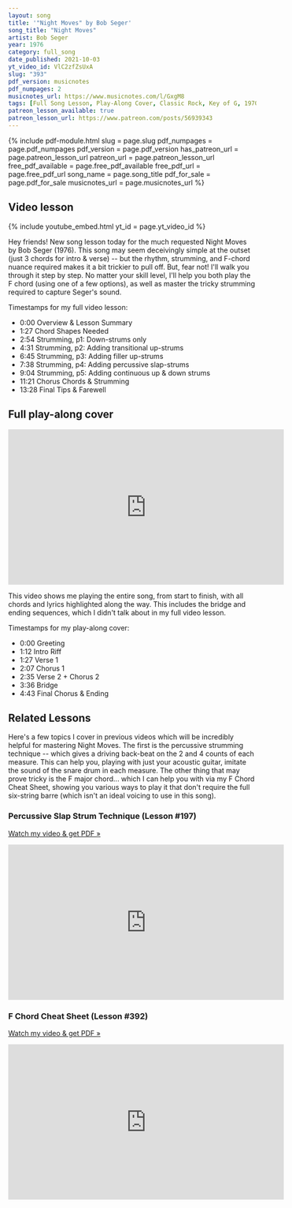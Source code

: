 ```yaml
---
layout: song
title: '"Night Moves" by Bob Seger'
song_title: "Night Moves"
artist: Bob Seger
year: 1976
category: full_song
date_published: 2021-10-03
yt_video_id: VlC2zfZsUxA
slug: "393"
pdf_version: musicnotes
pdf_numpages: 2
musicnotes_url: https://www.musicnotes.com/l/GxgM8
tags: [Full Song Lesson, Play-Along Cover, Classic Rock, Key of G, 1970s]
patreon_lesson_available: true
patreon_lesson_url: https://www.patreon.com/posts/56939343
---
```


{% include pdf-module.html slug = page.slug pdf_numpages = page.pdf_numpages pdf_version = page.pdf_version has_patreon_url = page.patreon_lesson_url patreon_url = page.patreon_lesson_url free_pdf_available = page.free_pdf_available free_pdf_url = page.free_pdf_url song_name = page.song_title pdf_for_sale = page.pdf_for_sale musicnotes_url = page.musicnotes_url %}

## Video lesson

{% include youtube_embed.html yt_id = page.yt_video_id %}

Hey friends! New song lesson today for the much requested Night Moves by Bob Seger (1976). This song may seem deceivingly simple at the outset (just 3 chords for intro & verse) -- but the rhythm, strumming, and F-chord nuance required makes it a bit trickier to pull off. But, fear not! I'll walk you through it step by step. No matter your skill level, I'll help you both play the F chord (using one of a few options), as well as master the tricky strumming required to capture Seger's sound.

Timestamps for my full video lesson:

- 0:00 Overview & Lesson Summary
- 1:27 Chord Shapes Needed
- 2:54 Strumming, p1: Down-strums only
- 4:31 Strumming, p2: Adding transitional up-strums
- 6:45 Strumming, p3: Adding filler up-strums
- 7:38 Strumming, p4: Adding percussive slap-strums
- 9:04 Strumming, p5: Adding continuous up & down strums
- 11:21 Chorus Chords & Strumming
- 13:28 Final Tips & Farewell

## Full play-along cover

<iframe width="560" height="315" src="https://www.youtube.com/embed/enXplWxb1e4" frameborder="0" allow="accelerometer; autoplay; encrypted-media; gyroscope; picture-in-picture" allowfullscreen></iframe>

This video shows me playing the entire song, from start to finish, with all chords and lyrics highlighted along the way. This includes the bridge and ending sequences, which I didn't talk about in my full video lesson.

Timestamps for my play-along cover:

- 0:00 Greeting
- 1:12 Intro Riff
- 1:27 Verse 1
- 2:07 Chorus 1
- 2:35 Verse 2 + Chorus 2
- 3:36 Bridge
- 4:43 Final Chorus & Ending

## Related Lessons

Here's a few topics I cover in previous videos which will be incredibly helpful for mastering Night Moves. The first is the percussive strumming technique -- which gives a driving back-beat on the 2 and 4 counts of each measure. This can help you, playing with just your acoustic guitar, imitate the sound of the snare drum in each measure. The other thing that may prove tricky is the F major chord... which I can help you with via my F Chord Cheat Sheet, showing you various ways to play it that don't require the full six-string barre (which isn't an ideal voicing to use in this song).

### Percussive Slap Strum Technique (Lesson #197)

[Watch my video & get PDF »](https://playsongnotes.com/lessons/197/)

<iframe width="560" height="315" src="https://www.youtube.com/embed/iQ7pLK4oUEc" frameborder="0" allow="accelerometer; autoplay; encrypted-media; gyroscope; picture-in-picture" allowfullscreen></iframe>

### F Chord Cheat Sheet (Lesson #392)

[Watch my video & get PDF »](https://playsongnotes.com/lessons/392/)

<iframe width="560" height="315" src="https://www.youtube.com/embed/ZBWO_JyvpRE" frameborder="0" allow="accelerometer; autoplay; encrypted-media; gyroscope; picture-in-picture" allowfullscreen></iframe>
